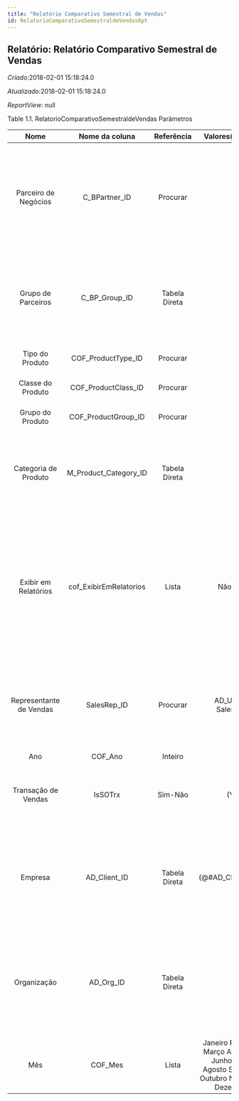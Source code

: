 ```yaml
---
title: "Relatório Comparativo Semestral de Vendas"
id: RelatorioComparativoSemestraldeVendasRpt
---
```

<div id="d195857e1" class="section chapter">

<div class="titlepage">

<div>

<div>

## Relatório: Relatório Comparativo Semestral de Vendas

</div>

</div>

</div>

<span class="emphasis"> *Criado:*</span>2018-02-01 15:18:24.0

<span class="emphasis">*Atualizado:*</span>2018-02-01 15:18:24.0

<span class="emphasis"> *ReportView:* </span>null

<div id="d195857e17" class="table">

<div class="table-title">

Table 1.1. RelatorioComparativoSemestraldeVendas
Parâmetros

</div>

<div class="table-contents">

|          Nome           |      Nome da coluna      |  Referência   |                                     Valores(Padrão)                                      |                                  Descrição                                   |                                                                                                         Comentário/Ajuda                                                                                                          |
| :---------------------: | :----------------------: | :-----------: | :--------------------------------------------------------------------------------------: | :--------------------------------------------------------------------------: | :-------------------------------------------------------------------------------------------------------------------------------------------------------------------------------------------------------------------------------: |
|  Parceiro de Negócios   |     C\_BPartner\_ID      |   Procurar    |                                                                                          |                     Identifica um Parceiro de Negócios.                      |                               Um "Parceiro de Negócios" é qualquer um com quem você transaciona. Isto pode incluir Fornecedores, Clientes, Funcionários, Vendedores, Representantes de Venda, etc.                                |
|   Grupo de Parceiros    |     C\_BP\_Group\_ID     | Tabela Direta |                                                                                          |                        Grupo de Parceiros de Negócios                        |                                                O "Grupo de Parceiros de Negócios" oferece um método de definição dos padrões a serem usados por Parceiros de Negócios individuais.                                                |
|     Tipo do Produto     |   COF\_ProductType\_ID   |   Procurar    |                                                                                          |              Coluna de relação com a tabela de tipo de produto               |                                                                                                    Primary Key : Product Type                                                                                                     |
|    Classe do Produto    |  COF\_ProductClass\_ID   |   Procurar    |                                                                                          |             Coluna de relação com a tabela de classe de produto              |                                                                                                    Primary Key : Product Class                                                                                                    |
|    Grupo do Produto     |  COF\_ProductGroup\_ID   |   Procurar    |                                                                                          |              Coluna de relação com a tabela de grupo do produto              |                                                                                                    Primary Key : Product Group                                                                                                    |
|  Categoria de Produto   | M\_Product\_Category\_ID | Tabela Direta |                                                                                          |                           Categoria de um Produto                            |                                                     Identifica a categoria à qual este produto pertence. Categorias de Produto são usadas para formação de preços e seleção.                                                      |
|  Exibir em Relatórios   | cof\_ExibirEmRelatorios  |     Lista     |                                         Não Sim                                          | Indica se Documentos deste TdD são ou não exibidos em relatórios do sistema. | Usado por exemplo para excluir documentos que não compõem receitas de vendas (venda de ativo imobilizado, remessas, etc) ou outras situações. Consultar documentações para saber os relatórios que interpretam ou não esta opção. |
| Representante de Vendas |       SalesRep\_ID       |   Procurar    |                                   AD\_User - SalesRep                                    |          Representante de Vendas ou Promotor de Vendas da Companhia          |                                   O campo "Representante de Vendas" indica o representante de vendas para esta região. Qualquer Representante de Vendas tem que ser um usuário interno válido.                                    |
|           Ano           |         COF\_Ano         |    Inteiro    |                                                                                          |                                     null                                     |                                                                                                               null                                                                                                                |
|   Transação de Vendas   |         IsSOTrx          |    Sim-Não    |                                           (Y)                                            |                        Esta é uma Transação de Vendas                        |                                                                    A caixa de verificação "Transação de Vendas" indica se este item é uma Transação de Vendas.                                                                    |
|         Empresa         |      AD\_Client\_ID      | Tabela Direta |                                   (@\#AD\_Client\_ID@)                                   |                   Empresa/Locatário para esta instalação.                    |                              Uma Empresa é uma Companhia ou uma Entidade Legal (pessoa jurídica). Dados não podem ser compartilhados entre Empresas. Locatário é um sinônimo para Empresa (Client).                               |
|       Organização       |       AD\_Org\_ID        | Tabela Direta |                                                                                          |                  Entidade organizacional dentro da Empresa                   |                                    Uma "Organização" é uma unidade de sua "Empresa" ou "Entidade Legal" - os exemplos são loja, departamento. Você pode compartilhar dados entre organizações.                                    |
|           Mês           |         COF\_Mes         |     Lista     | Janeiro Fevereiro Março Abril Maio Junho Julho Agosto Setembro Outubro Novembro Dezembro |                                     null                                     |                                                                                                               null                                                                                                                |

</div>

</div>

  

</div>
